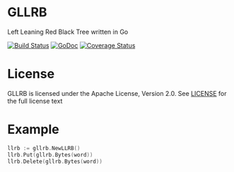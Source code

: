 # GLLRB
Left Leaning Red Black Tree written in Go

[![Build Status](https://travis-ci.org/levigross/gllrb.svg?branch=master)](https://travis-ci.org/levigross/gllrb) [![GoDoc](https://godoc.org/github.com/levigross/gllrb?status.svg)](https://godoc.org/github.com/levigross/grequests) [![Coverage Status](https://coveralls.io/repos/levigross/gllrb/badge.svg?branch=master&service=github)](https://coveralls.io/github/levigross/gllrb?branch=master)

License
======

GLLRB is licensed under the Apache License, Version 2.0. See [LICENSE](LICENSE) for the full license text


Example
=======

```go
llrb := gllrb.NewLLRB()
llrb.Put(gllrb.Bytes(word))
llrb.Delete(gllrb.Bytes(word))
```
